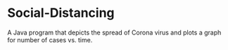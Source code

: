 # Social-Distancing
A Java program that depicts the spread of Corona virus and plots a graph for number of cases vs. time.
